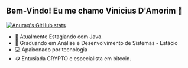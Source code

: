 ## Bem-Vindo! Eu me chamo Vinicius D'Amorim 👋
[![Anurag's GitHub stats](https://github-readme-stats.vercel.app/api?username=viniciusadamorim&show_icons=true&theme=radical)](https://github.com/anuraghazra/github-readme-stats)
- 🔭 Atualmente Estagiando com Java.
- 🌱 Graduando em Análise e Desenvolvimento de Sistemas - Estácio
- 💻 Apaixonado por tecnologia
- 🪙 Entusiada CRYPTO e especialista em bitcoin.

